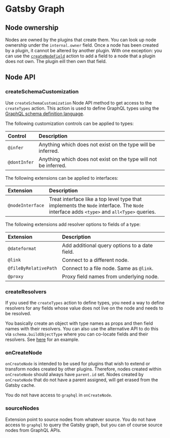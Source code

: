 # Gatsby Graph

## Node ownership

Nodes are owned by the plugins that create them. You can look up node ownership
under the `internal.owner` field. Once a node has been created by a plugin, it
cannot be altered by another plugin. With one exception: you can use the
[`createNodeField`](https://www.gatsbyjs.com/docs/actions/#createNodeField)
action to add a field to a node that a plugin does not own. The plugin eill then
own that field.

## Node API

### createSchemaCustomization

Use `createSchemaCustomization` Node API method to get access to the
`createTypes` action. This action is used to define GraphQL types using the
[GraphQL schema definition language](https://graphql.org/learn/schema/#type-system).

The following customization controls can be applied to types:

| Control      | Description                                                     |
| :----------- | :-------------------------------------------------------------- |
| `@infer`     | Anything which does not exist on the type will be inferred.     |
| `@dontInfer` | Anything which does not exist on the type will not be inferred. |

The following extensions can be applied to interfaces:

| Extension        | Description                                                                                                                             |
| :--------------- | :-------------------------------------------------------------------------------------------------------------------------------------- |
| `@nodeInterface` | Treat interface like a top level type that implements the `Node` interface. The `Node` interface adds `<type>` and `all<Type>` queries. |

The following extensions add resolver options to fields of a type:

| Extension             | Description                                   |
| :-------------------- | :-------------------------------------------- |
| `@dateformat`         | Add additional query options to a date field. |
| `@link`               | Connect to a different node.                  |
| `@fileByRelativePath` | Connect to a file node. Same as `@link`.      |
| `@proxy`              | Proxy field names from underlying node.       |

### createResolvers

If you used the `createTypes` action to define types, you need a way to define
resolvers for any fields whose value does not live on the node and needs to be
resolved.

You basically create an object with type names as props and then field names
with their resolvers. You can also use the alternative API to do this via
`schema.buildObjectType` where you can co-locate fields and their resolvers. See
[here](https://github.com/gatsbyjs/gatsby/blob/master/packages/gatsby-plugin-mdx/gatsby/source-nodes.js)
for an example.

### onCreateNode

`onCreateNode` is intended to be used for plugins that wish to extend or
transform nodes created by other plugins. Therefore, nodes created within
`onCreateNode` should always have `parent.id` set. Nodes created by
`onCreateNode` that do not have a parent assigned, will get erased from the
Gatsby cache.

You do not have access to `graphql` in `onCreateNode`.

### sourceNodes

Extension point to source nodes from whatever source. You do not have access to
`graphql` to query the Gatsby graph, but you can of course source nodes from
GraphQL APIs.
